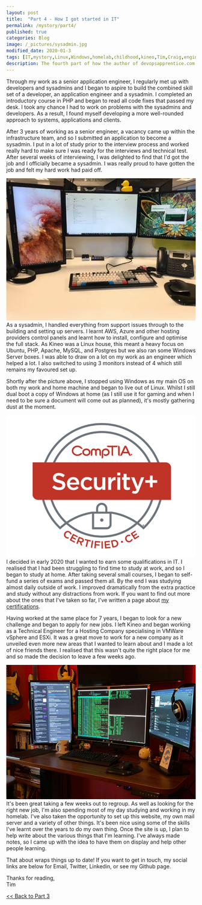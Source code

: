 ```yaml
---
layout: post
title:  "Part 4 - How I got started in IT"
permalink: /mystory/part4/
published: true
categories: Blog
image: /_pictures/sysadmin.jpg
modified_date: 2020-01-3
tags: [IT,mystory,Linux,Windows,homelab,childhood,kineo,Tim,Craig,engineer,application,developer,coding,sysadmin,systems,administrator,qualifications,certifications,aberystwyth,university,study,music,xp-30,cubase,sx3,ms-dos,prince,persia,sierra,online,on-line,ibm,adventure,games,soundblaster,creative,sord,m5,birmingham,english,degree,basic,gcse,recording,writing,monitors,four,three,senior,client,services,manager,architect,developers,technical,ubuntu,php,apache,mysql,postgresql,postgres,server,dual boot,comptia,security+,network+,aws,azure,devops,apprentice]
description: The fourth part of how the author of devopsapprentice.com started a career in IT.
---
```

Through my work as a senior application engineer, I regularly met up with developers and sysadmins and I began to aspire to build the combined skill set of a developer, an application engineer and a sysadmin. I completed an introductory course in PHP and began to read all code fixes that passed my desk. I took any chance I had to work on problems with the sysadmins and developers. As a result, I found myself developing a more well-rounded approach to systems, applications and clients.

After 3 years of working as a senior engineer, a vacancy came up within the infrastructure team, and so I submitted an application to become a sysadmin. I put in a lot of study prior to the interview process and worked really hard to make sure I was ready for the interviews and technical test. After several weeks of interviewing, I was delighted to find that I'd got the job and I officially became a sysadmin. I was really proud to have gotten the job and felt my hard work had paid off.

<a href="/_pictures/sysadmin.jpg" target="_blank">
<img src="/_pictures/sysadmin.jpg" alt="three monitor set up" class="leftimg" /></a>
As a sysadmin, I handled everything from support issues through to the building and setting up servers. I learnt AWS, Azure and other hosting providers control panels and learnt how to install, configure and optimise the full stack. As Kineo was a Linux house, this meant a heavy focus on Ubuntu, PHP, Apache, MySQL, and Postgres but we also ran some Windows Server boxes. I was able to draw on a lot on my work as an engineer which helped a lot. I also switched to using 3 monitors instead of 4 which still remains my favoured set up.

Shortly after the picture above, I stopped using Windows as my main OS on both my work and home machine and began to live out of Linux. Whilst I still dual boot a copy of Windows at home (as I still use it for gaming and when I need to be sure a document will come out as planned), it's mostly gathering dust at the moment.

<a href="https://comptia.org/" target="_blank">
<img src="/_pictures/securityplus-badge.png" alt="Comptia Security+ badge" class="rightimg" /></a>
I decided in early 2020 that I wanted to earn some qualifications in IT. I realised that I had been struggling to find time to study at work, and so I began to study at home. After taking several small courses, I began to self-fund a series of exams and passed them all. By the end I was studying almost daily outside of work. I improved dramatically from the extra practice and study without any distractions from work. If you want to find out more about the ones that I've taken so far, I've written a page about <a href="/mycertifications">my certifications</a>.

Having worked at the same place for 7 years, I began to look for a new challenge and began to apply for new jobs. I left Kineo and began working as a Technical Engineer for a Hosting Company specialising in VMWare vSphere and ESXi. It was a great move to work for a new company as it unveiled even more new areas that I wanted to learn about and I made a lot of nice friends there. I realised that this wasn't quite the right place for me and so made the decision to leave a few weeks ago.

<a href="/_pictures/threemonitorsetup.jpg" target="_blank">
<img src="/_pictures/threemonitorsetup.jpg" alt="three monitor home set up" class="leftimg" /></a>
It's been great taking a few weeks out to regroup. As well as looking for the right new job, I'm also spending most of my day studying and working in my homelab. I've also taken the opportunity to set up this website, my own mail server and a variety of other things. It's been nice using some of the skills I've learnt over the years to do my own thing. Once the site is up, I plan to help write about the various things that I'm learning. I've always made notes, so I came up with the idea to have them on display and help other people learning.   

That about wraps things up to date! If you want to get in touch, my social links are below for Email, Twitter, Linkedin, or see my Github page.

Thanks for reading,<br>
Tim
<div><a id="l" href="/mystory/part3"><< Back to Part 3</a>&nbsp;</div>
<br>
